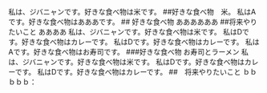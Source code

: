私は、ジバニャンです。好きな食べ物は米です。
\##好きな食べ物　米。
私はAです。好きな食べ物はあああです。
\## 好きな食べ物
ああああああ
\##将来やりたいこと
ああああ
私は、ジバニャンです。好きな食べ物は米です。
私はDです。好きな食べ物はカレーです。
私はDです。好きな食べ物はカレーです。
私はAです。好きな食べ物はお寿司です。
\###好きな食べ物
お寿司とラーメン
私は、ジバニャンです。好きな食べ物は米です。
私はDです。好きな食べ物はカレーです。
私はDです。好きな食べ物はカレーです。
##　将来やりたいこと
ｂｂｂｂｂ：
